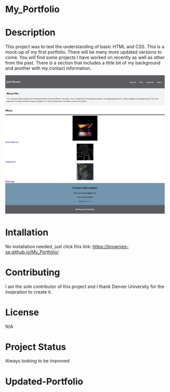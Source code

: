 # My_Portfolio

# Description

This project was to test the understanding of basic HTML and CSS. This is a mock-up of my first portfolio. There will be many more updated versions to come.
You will find some projects I have worked on recently as well as other from the past. There is a section that includes a little bit of my background and another with
my contact information.

![Image of first website](https://github.com/Brownies-SE/My_Portfolio/blob/main/assets/img/fullImage.png)

# Intallation

No installation needed, just click this link: https://brownies-se.github.io/My_Portfolio/

# Contributing

I am the sole contributor of this project and I thank Denver University for the insipration to create it.

# License

N/A

# Project Status

Always looking to be improved
# Updated-Portfolio
